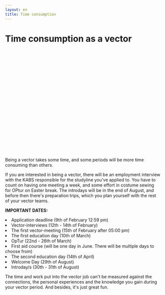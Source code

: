 ```yaml
---
layout: en
title: Time consumption
---
```

<h1>Time consumption as a vector</h1>

<div id="poster-image" style="height: 335px; background-image: url('/static/img/billedekabs1.jpg');">
</div>

<p>Being a vector takes some time, and some periods will be more time consuming than others.</p>


<p>
If you are interested in being a vector, there will be an employment interview with the KABS responsible for the studyline you’ve applied to. You have to count on having one meeting a week, and some effort in costume sewing for OPtur on Easter break. The introdays will be in the end of August, and before then there's preparation trips, which you plan yourself with the rest of your vector teams.
</p>

<p>
<b>IMPORTANT DATES:</b>
</p>

<li>Application deadline (9th of February 12:59 pm)            </li>
<li>Vector-interviews (12th - 14th of February)                   </li>
<li>The first vector-meeting (15th of February after 05:00 pm)	</li>
<li>The first education day (10th of March)				        </li>
<li>OpTur (22nd - 26th of March)					    </li>
<li>First aid course (will be one day in June. There will be multiple days to choose from)           </li>
<li>The second education day (14th of April)				    </li>
<li>Welcome Day (29th of August)						        </li>
<li>Introday/s (30th - 31th of August)							    </li>



<!---
<li>First Vector Meeting (17th February)</li>
<li>First educational day (19th March)</li>
<li>Second educational day (23th April) </li>
<li>OPtur (8th April - 12nd April)</li>
<li>First Aid (One if the following days: 4th, 5th, 11th or 12th June)</li>
<li>Intro-day (19th August)</li>
<li>Rus trip (20th - 27th August depending on the type of trip)</li>
<li><a style="font-style: italic;">Only for beverage </a>Beverage education (26th or 27th of March)</li>
<li>Second educational day (23rd April) </li>
<li>OPtur (8th April - 12th April)</li>
<li>First Aid (One of the following days: 4th, 5th, 11th or 12th June)</li>
<li>Intro-day (19th August)</li>
<li>Rus trip (20th - 26th August depending on the type of trip)</li>
--->

<p>
The time and work put into the vector job can't be measured against the connections, the personal experiences and the knowledge you gain during your vector period. And besides, it's just great fun.
</p>







